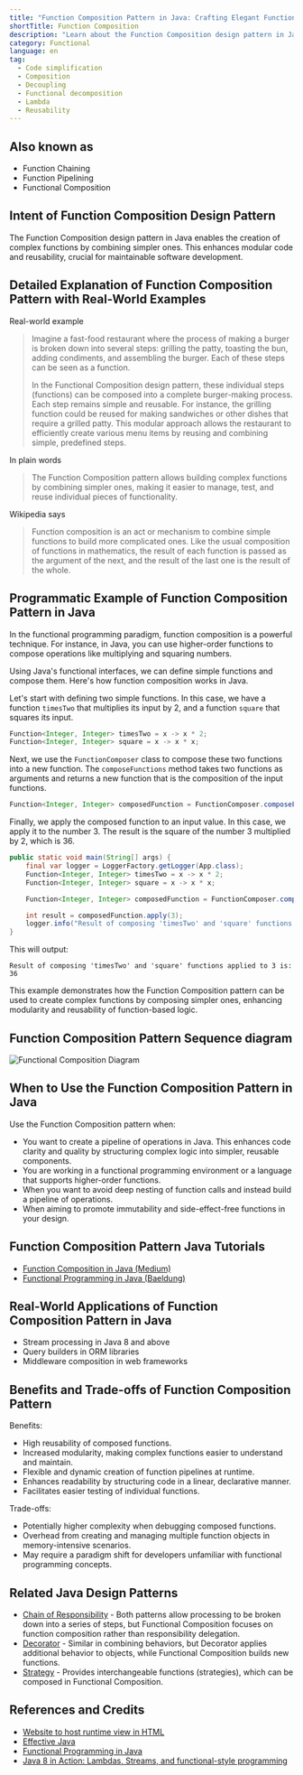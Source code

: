 ```yaml
---
title: "Function Composition Pattern in Java: Crafting Elegant Functional Pipelines"
shortTitle: Function Composition
description: "Learn about the Function Composition design pattern in Java. Discover how to create complex functions by combining simpler ones, enhancing code modularity and reusability. Explore real-world examples, benefits, and applications."
category: Functional
language: en
tag:
  - Code simplification
  - Composition
  - Decoupling
  - Functional decomposition
  - Lambda
  - Reusability
---
```


## Also known as

* Function Chaining
* Function Pipelining
* Functional Composition

## Intent of Function Composition Design Pattern

The Function Composition design pattern in Java enables the creation of complex functions by combining simpler ones. This enhances modular code and reusability, crucial for maintainable software development.

## Detailed Explanation of Function Composition Pattern with Real-World Examples

Real-world example

> Imagine a fast-food restaurant where the process of making a burger is broken down into several steps: grilling the patty, toasting the bun, adding condiments, and assembling the burger. Each of these steps can be seen as a function.
>
> In the Functional Composition design pattern, these individual steps (functions) can be composed into a complete burger-making process. Each step remains simple and reusable. For instance, the grilling function could be reused for making sandwiches or other dishes that require a grilled patty. This modular approach allows the restaurant to efficiently create various menu items by reusing and combining simple, predefined steps.

In plain words

> The Function Composition pattern allows building complex functions by combining simpler ones, making it easier to manage, test, and reuse individual pieces of functionality.

Wikipedia says

> Function composition is an act or mechanism to combine simple functions to build more complicated ones. Like the usual composition of functions in mathematics, the result of each function is passed as the argument of the next, and the result of the last one is the result of the whole.

## Programmatic Example of Function Composition Pattern in Java

In the functional programming paradigm, function composition is a powerful technique. For instance, in Java, you can use higher-order functions to compose operations like multiplying and squaring numbers.

Using Java's functional interfaces, we can define simple functions and compose them. Here's how function composition works in Java.

Let's start with defining two simple functions. In this case, we have a function `timesTwo` that multiplies its input by 2, and a function `square` that squares its input.

```java
Function<Integer, Integer> timesTwo = x -> x * 2;
Function<Integer, Integer> square = x -> x * x;
```

Next, we use the `FunctionComposer` class to compose these two functions into a new function. The `composeFunctions` method takes two functions as arguments and returns a new function that is the composition of the input functions.

```java
Function<Integer, Integer> composedFunction = FunctionComposer.composeFunctions(timesTwo, square);
```

Finally, we apply the composed function to an input value. In this case, we apply it to the number 3. The result is the square of the number 3 multiplied by 2, which is 36.

```java
public static void main(String[] args) {
    final var logger = LoggerFactory.getLogger(App.class);
    Function<Integer, Integer> timesTwo = x -> x * 2;
    Function<Integer, Integer> square = x -> x * x;

    Function<Integer, Integer> composedFunction = FunctionComposer.composeFunctions(timesTwo, square);

    int result = composedFunction.apply(3);
    logger.info("Result of composing 'timesTwo' and 'square' functions applied to 3 is: " + result);
}
```

This will output:

```
Result of composing 'timesTwo' and 'square' functions applied to 3 is: 36
```

This example demonstrates how the Function Composition pattern can be used to create complex functions by composing simpler ones, enhancing modularity and reusability of function-based logic.

## Function Composition Pattern Sequence diagram

![Functional Composition Diagram](./etc/function.composition.urm.png "Functional Composition")

## When to Use the Function Composition Pattern in Java

Use the Function Composition pattern when:

* You want to create a pipeline of operations in Java. This enhances code clarity and quality by structuring complex logic into simpler, reusable components.
* You are working in a functional programming environment or a language that supports higher-order functions.
* When you want to avoid deep nesting of function calls and instead build a pipeline of operations.
* When aiming to promote immutability and side-effect-free functions in your design.

## Function Composition Pattern Java Tutorials

* [Function Composition in Java (Medium)](https://functionalprogramming.medium.com/function-composition-in-java-beaf39426f52)
* [Functional Programming in Java (Baeldung)](https://www.baeldung.com/java-functional-programming)

## Real-World Applications of Function Composition Pattern in Java

* Stream processing in Java 8 and above
* Query builders in ORM libraries
* Middleware composition in web frameworks

## Benefits and Trade-offs of Function Composition Pattern

Benefits:

* High reusability of composed functions.
* Increased modularity, making complex functions easier to understand and maintain.
* Flexible and dynamic creation of function pipelines at runtime.
* Enhances readability by structuring code in a linear, declarative manner.
* Facilitates easier testing of individual functions.

Trade-offs:

* Potentially higher complexity when debugging composed functions. 
* Overhead from creating and managing multiple function objects in memory-intensive scenarios.
* May require a paradigm shift for developers unfamiliar with functional programming concepts.

## Related Java Design Patterns

* [Chain of Responsibility](https://java-design-patterns.com/patterns/chain-of-responsibility/) - Both patterns allow processing to be broken down into a series of steps, but Functional Composition focuses on function composition rather than responsibility delegation.
* [Decorator](https://java-design-patterns.com/patterns/decorator/) - Similar in combining behaviors, but Decorator applies additional behavior to objects, while Functional Composition builds new functions.
* [Strategy](https://java-design-patterns.com/patterns/strategy/) - Provides interchangeable functions (strategies), which can be composed in Functional Composition.

## References and Credits

* [Website to host runtime view in HTML](www.codestep.io)
* [Effective Java](https://amzn.to/4cGk2Jz)
* [Functional Programming in Java](https://amzn.to/3JUIc5Q)
* [Java 8 in Action: Lambdas, Streams, and functional-style programming](https://amzn.to/3QCmGXs)

